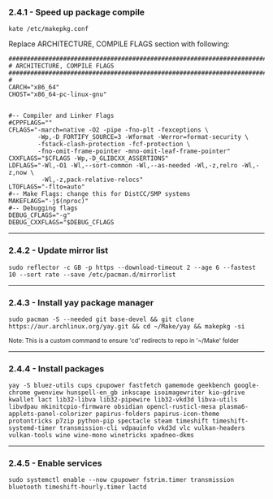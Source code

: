 ### 2.4.1 - Speed up package compile

```
kate /etc/makepkg.conf
```

Replace ARCHITECTURE, COMPILE FLAGS section with following:

```
#########################################################################
# ARCHITECTURE, COMPILE FLAGS
#########################################################################
#
CARCH="x86_64"
CHOST="x86_64-pc-linux-gnu"


#-- Compiler and Linker Flags
#CPPFLAGS=""
CFLAGS="-march=native -O2 -pipe -fno-plt -fexceptions \
        -Wp,-D_FORTIFY_SOURCE=3 -Wformat -Werror=format-security \
        -fstack-clash-protection -fcf-protection \
        -fno-omit-frame-pointer -mno-omit-leaf-frame-pointer"
CXXFLAGS="$CFLAGS -Wp,-D_GLIBCXX_ASSERTIONS"
LDFLAGS="-Wl,-O1 -Wl,--sort-common -Wl,--as-needed -Wl,-z,relro -Wl,-z,now \
         -Wl,-z,pack-relative-relocs"
LTOFLAGS="-flto=auto"
#-- Make Flags: change this for DistCC/SMP systems
MAKEFLAGS="-j$(nproc)"
#-- Debugging flags
DEBUG_CFLAGS="-g"
DEBUG_CXXFLAGS="$DEBUG_CFLAGS
```

---
### 2.4.2 - Update mirror list

```
sudo reflector -c GB -p https --download-timeout 2 --age 6 --fastest 10 --sort rate --save /etc/pacman.d/mirrorlist
```

---
### 2.4.3 - Install yay package manager

```
sudo pacman -S --needed git base-devel && git clone https://aur.archlinux.org/yay.git && cd ~/Make/yay && makepkg -si
```

<sub> Note: This is a custom command to ensure 'cd' redirects to repo in '~/Make' folder </sub>

---
### 2.4.4 - Install packages

```
yay -S bluez-utils cups cpupower fastfetch gamemode geekbench google-chrome gwenview hunspell-en_gb inkscape isoimagewriter kio-gdrive kwallet lact lib32-libva lib32-pipewire lib32-vkd3d libva-utils libvdpau mkinitcpio-firmware obsidian opencl-rusticl-mesa plasma6-applets-panel-colorizer papirus-folders papirus-icon-theme protontricks p7zip python-pip spectacle steam timeshift timeshift-systemd-timer transmission-cli vdpauinfo vkd3d vlc vulkan-headers vulkan-tools wine wine-mono winetricks xpadneo-dkms
```

---
### 2.4.5 - Enable services

```
sudo systemctl enable --now cpupower fstrim.timer transmission bluetooth timeshift-hourly.timer lactd
```

